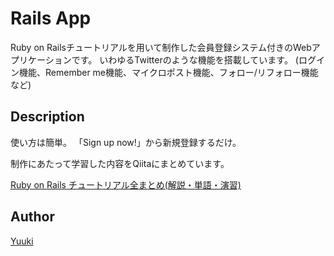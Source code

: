 # Rails App

Ruby on Railsチュートリアルを用いて制作した会員登録システム付きのWebアプリケーションです。
いわゆるTwitterのような機能を搭載しています。
(ログイン機能、Remember me機能、マイクロポスト機能、フォロー/リフォロー機能など)

## Description

使い方は簡単。
「Sign up now!」から新規登録するだけ。

制作にあたって学習した内容をQiitaにまとめています。

[Ruby on Rails チュートリアル全まとめ(解説・単語・演習)](https://qiita.com/yuuki_netb/items/c43a87eca6313ad1903f)


## Author

[Yuuki](https://github.com/YuukiTetsuya)
